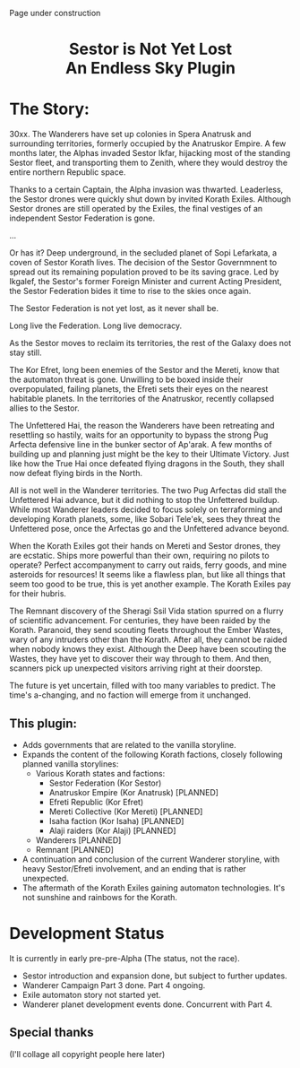 Page under construction

<h1><p align=center>Sestor is Not Yet Lost<br />An Endless Sky Plugin</p></h1>


# The Story:
30xx. The Wanderers have set up colonies in Spera Anatrusk and surrounding territories, formerly occupied by the Anatruskor Empire.
A few months later, the Alphas invaded Sestor Ikfar, hijacking most of the standing Sestor fleet, and transporting them to Zenith, where they would destroy the entire northern Republic space.

Thanks to a certain Captain, the Alpha invasion was thwarted. Leaderless, the Sestor drones were quickly shut down by invited Korath Exiles.
Although Sestor drones are still operated by the Exiles, the final vestiges of an independent Sestor Federation is gone.

...

Or has it?
Deep underground, in the secluded planet of Sopi Lefarkata, a coven of Sestor Korath lives. The decision of the Sestor Governmnent to spread out its remaining population proved to be its saving grace. Led by Ikgalef, the Sestor's former Foreign Minister and current Acting President, the Sestor Federation bides it time to rise to the skies once again.

The Sestor Federation is not yet lost, as it never shall be.

Long live the Federation. Long live democracy.

As the Sestor moves to reclaim its territories, the rest of the Galaxy does not stay still. 

The Kor Efret, long been enemies of the Sestor and the Mereti, know that the automaton threat is gone. Unwilling to be boxed inside their overpopulated, failing planets, the Efreti sets their eyes on the nearest habitable planets. In the territories of the Anatruskor, recently collapsed allies to the Sestor.

The Unfettered Hai, the reason the Wanderers have been retreating and resettling so hastily, waits for an opportunity to bypass the strong Pug Arfecta defensive line in the bunker sector of Ap'arak. A few months of building up and planning just might be the key to their Ultimate Victory. Just like how the True Hai once defeated flying dragons in the South, they shall now defeat flying birds in the North.

All is not well in the Wanderer territories. The two Pug Arfectas did stall the Unfettered Hai advance, but it did nothing to stop the Unfettered buildup. While most Wanderer leaders decided to focus solely on terraforming and developing Korath planets, some, like Sobari Tele'ek, sees they threat the Unfettered pose, once the Arfectas go and the Unfettered advance beyond.

When the Korath Exiles got their hands on Mereti and Sestor drones, they are ecstatic. Ships more powerful than their own, requiring no pilots to operate? Perfect accompanyment to carry out raids, ferry goods, and mine asteroids for resources! It seems like a flawless plan, but like all things that seem too good to be true, this is yet another example. The Korath Exiles pay for their hubris.

The Remnant discovery of the Sheragi Ssil Vida station spurred on a flurry of scientific advancement. For centuries, they have been raided by the Korath. Paranoid, they send scouting fleets throughout the Ember Wastes, wary of any intruders other than the Korath. After all, they cannot be raided when nobody knows they exist. Although the Deep have been scouting the Wastes, they have yet to discover their way through to them. And then, scanners pick up unexpected visitors arriving right at their doorstep.

The future is yet uncertain, filled with too many variables to predict. The time's a-changing, and no faction will emerge from it unchanged. 

## This plugin:

* Adds governments that are related to the vanilla storyline.
* Expands the content of the following Korath factions, closely following planned vanilla storylines:
  * Various Korath states and factions:
    * Sestor Federation (Kor Sestor)
    * Anatruskor Empire (Kor Anatrusk) [PLANNED]
    * Efreti Republic (Kor Efret)
    * Mereti Collective (Kor Mereti) [PLANNED]
    * Isaha faction (Kor Isaha) [PLANNED]
    * Alaji raiders (Kor Alaji) [PLANNED]
  * Wanderers [PLANNED]
  * Remnant [PLANNED]
* A continuation and conclusion of the current Wanderer storyline, with heavy Sestor/Efreti involvement, and an ending that is rather unexpected.
* The aftermath of the Korath Exiles gaining automaton technologies. It's not sunshine and rainbows for the Korath.


# Development Status
It is currently in early pre-pre-Alpha (The status, not the race).

* Sestor introduction and expansion done, but subject to further updates.
* Wanderer Campaign Part 3 done. Part 4 ongoing.
* Exile automaton story not started yet.
* Wanderer planet development events done. Concurrent with Part 4.

## Special thanks
(I'll collage all copyright people here later)
